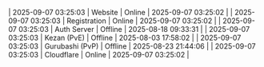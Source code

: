 | 2025-09-07 03:25:03 | Website | Online | 2025-09-07 03:25:02 |
| 2025-09-07 03:25:03 | Registration | Online | 2025-09-07 03:25:02 |
| 2025-09-07 03:25:03 | Auth Server | Offline | 2025-08-18 09:33:31 |
| 2025-09-07 03:25:03 | Kezan (PvE) | Offline | 2025-08-03 17:58:02 |
| 2025-09-07 03:25:03 | Gurubashi (PvP) | Offline | 2025-08-23 21:44:06 |
| 2025-09-07 03:25:03 | Cloudflare | Online | 2025-09-07 03:25:02 |
